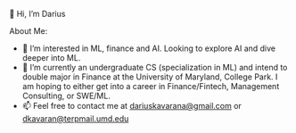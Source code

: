 👋 Hi, I’m Darius

About Me:
  - 👀 I’m interested in ML, finance and AI. Looking to explore AI and dive deeper into ML.
  - 🌱 I’m currently an undergraduate CS (specialization in ML) and intend to double major in Finance at the University of Maryland, College Park. I am hoping to either get into a career in Finance/Fintech, Management Consulting, or SWE/ML. 
  - 📫 Feel free to contact me at dariuskavarana@gmail.com or dkavaran@terpmail.umd.edu

